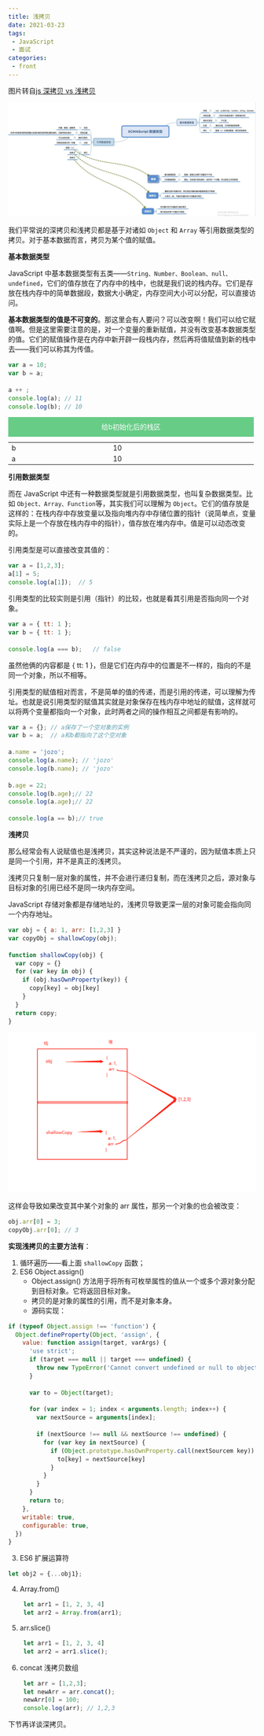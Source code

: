 ```yaml
---
title: 浅拷贝
date: 2021-03-23
tags:
 - JavaScript
 - 面试
categories:
 - front
---
```


图片转自[js 深拷贝 vs 浅拷贝](https://juejin.cn/post/6844903493925371917)

![](../../imgs/copy.jpg)

我们平常说的深拷贝和浅拷贝都是基于对诸如 `Object` 和 `Array` 等引用数据类型的拷贝。对于基本数据而言，拷贝为某个值的赋值。

**基本数据类型**

JavaScript 中基本数据类型有五类——`String、Number、Boolean、null、undefined`，它们的值存放在了内存中的栈中，也就是我们说的栈内存。它们是存放在栈内存中的简单数据段，数据大小确定，内存空间大小可以分配，可以直接访问。

**基本数据类型的值是不可变的**。那这里会有人要问？可以改变啊！我们可以给它赋值啊。但是这里需要注意的是，对一个变量的重新赋值，并没有改变基本数据类型的值。它们的赋值操作是在内存中新开辟一段栈内存，然后再将值赋值到新的栈中去——我们可以称其为传值。

```js
var a = 10;
var b = a;

a ++ ;
console.log(a); // 11
console.log(b); // 10
```

<table>
  <caption style="width: 500px;height: 40px; line-height: 40px;background: #67cc86;color: #fff;">给b初始化后的栈区</caption>
  <tr>
    <td>b</td>
    <td>10</td>
  </tr>
  <tr>
    <td>a</td>
    <td>10</td>
  </tr>
</table>

**引用数据类型**

而在 JavaScript 中还有一种数据类型就是引用数据类型，也叫复杂数据类型。比如 `Object、Array、Function`等，其实我们可以理解为 `Object`。它们的值存放是这样的：在栈内存中存放变量以及指向堆内存中存储位置的指针（说简单点，变量实际上是一个存放在栈内存中的指针），值存放在堆内存中。值是可以动态改变的。

引用类型是可以直接改变其值的：

```js
var a = [1,2,3];
a[1] = 5;
console.log(a[1]);  // 5
```

引用类型的比较实则是引用（指针）的比较，也就是看其引用是否指向同一个对象。

```js
var a = { tt: 1 };
var b = { tt: 1 };

console.log(a === b);   // false
```

虽然他俩的内容都是 { tt: 1 }，但是它们在内存中的位置是不一样的，指向的不是同一个对象，所以不相等。

引用类型的赋值相对而言，不是简单的值的传递，而是引用的传递，可以理解为传址。也就是说引用类型的赋值其实就是对象保存在栈内存中地址的赋值，这样就可以将两个变量都指向一个对象，此时两者之间的操作相互之间都是有影响的。

```js
var a = {}; // a保存了一个空对象的实例
var b = a;  // a和b都指向了这个空对象

a.name = 'jozo';
console.log(a.name); // 'jozo'
console.log(b.name); // 'jozo'

b.age = 22;
console.log(b.age);// 22
console.log(a.age);// 22

console.log(a == b);// true
```

**浅拷贝**

那么经常会有人说赋值也是浅拷贝，其实这种说法是不严谨的，因为赋值本质上只是同一个引用，并不是真正的浅拷贝。

浅拷贝只复制一层对象的属性，并不会进行递归复制，而在浅拷贝之后，源对象与目标对象的引用已经不是同一块内存空间。

JavaScript 存储对象都是存储地址的，浅拷贝导致更深一层的对象可能会指向同一个内存地址。

```js
var obj = { a: 1, arr: [1,2,3] }
var copyObj = shallowCopy(obj);

function shallowCopy(obj) {
  var copy = {}
  for (var key in obj) {
    if (obj.hasOwnProperty(key)) {
      copy[key] = obj[key]
    }
  }
  return copy;
}
```

![](../../imgs/zhan.png)

这样会导致如果改变其中某个对象的 arr 属性，那另一个对象的也会被改变：

```js
obj.arr[0] = 3;
copyObj.arr[0]; // 3
```

**实现浅拷贝的主要方法有**：
1. 循环遍历——看上面 `shallowCopy` 函数；
2. ES6 Object.assign()
   - Object.assign() 方法用于将所有可枚举属性的值从一个或多个源对象分配到目标对象。它将返回目标对象。
   - 拷贝的是对象的属性的引用，而不是对象本身。
   - 源码实现：
```js
if (typeof Object.assign !== 'function') {
  Object.defineProperty(Object, 'assign', {
    value: function assign(target, varArgs) {
      'use strict';
      if (target === null || target === undefined) {
        throw new TypeError('Cannot convert undefined or null to object');
      }

      var to = Object(target);

      for (var index = 1; index < arguments.length; index++) {
        var nextSource = arguments[index];

        if (nextSource !== null && nextSource !== undefined) {
          for (var key in nextSource) {
            if (Object.prototype.hasOwnProperty.call(nextSourcem key)) {
              to[key] = nextSource[key]
            }
          }
        }
      }
      return to;
    },
    writable: true,
    configurable: true,
  })
}
```
3. ES6 扩展运算符
  ```js
  let obj2 = {...obj1};
  ```
4. Array.from()
   ```js
    let arr1 = [1, 2, 3, 4]
    let arr2 = Array.from(arr1);
   ```
5. arr.slice()
   ```js
    let arr1 = [1, 2, 3, 4]
    let arr2 = arr1.slice();
   ```
6. concat 浅拷贝数组
   ```js
    let arr = [1,2,3];
    let newArr = arr.concat();
    newArr[0] = 100;
    console.log(arr); // 1,2,3
   ```

下节再详谈深拷贝。